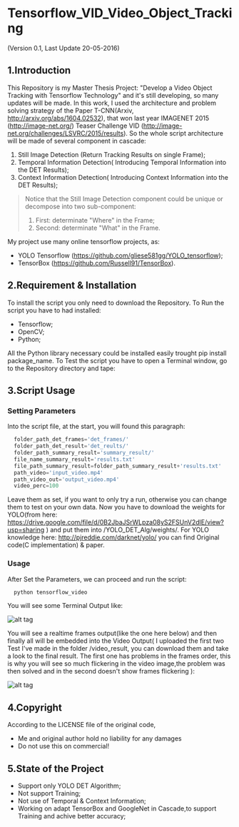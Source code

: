 # Tensorflow_VID_Video_Object_Tracking

(Version 0.1, Last Update 20-05-2016)

## 1.Introduction

This Repository is my Master Thesis Project: "Develop a Video Object Tracking with Tensorflow Technology" 
and it's still developing, so many updates will be made.
In this work, I used the architecture and problem solving strategy of the Paper T-CNN(Arxiv, http://arxiv.org/abs/1604.02532), that won last year IMAGENET 2015 (http://image-net.org/) Teaser Challenge VID (http://image-net.org/challenges/LSVRC/2015/results).
So the whole script architecture will be made of several component in cascade:
  1. Still Image Detection (Return Tracking Results on single Frame);
  2. Temporal Information Detection( Introducing Temporal Information into the DET Results);
  3. Context Information Detection( Introducing Context Information into the DET Results);

> Notice that the Still Image Detection component could be unique or decompose into two sub-component:
>  1. First: determinate "Where" in the Frame;
>  2. Second: determinate "What" in the Frame.


My project use many online tensorflow projects, as: 
  - YOLO Tensorflow (https://github.com/gliese581gg/YOLO_tensorflow);
  - TensorBox (https://github.com/Russell91/TensorBox).

## 2.Requirement & Installation
To install the script you only need to download the Repository.
To Run the script you have to had installed:
  - Tensorflow;
  - OpenCV;
  - Python;

All the Python library necessary could be installed easily trought pip install package_name.
To Test the script you have to open a Terminal window, go to the Repository directory and tape:

## 3.Script Usage
### Setting Parameters
  Into the script file, at the start, you will found this paragraph:
        
  ```python      
    folder_path_det_frames='det_frames/'
    folder_path_det_result='det_reults/'
    folder_path_summary_result='summary_result/'
    file_name_summary_result='results.txt'
    file_path_summary_result=folder_path_summary_result+'results.txt'
    path_video='input_video.mp4'
    path_video_out='output_video.mp4'
    video_perc=100
  ```
  
  Leave them as set, if you want to only try a run, otherwise you can change them to test on your own data.
  Now you have to download the weights for YOLO(from here: https://drive.google.com/file/d/0B2JbaJSrWLpza08yS2FSUnV2dlE/view?usp=sharing ) and put them into /YOLO_DET_Alg/weights/.
  For YOLO knowledge here: http://pjreddie.com/darknet/yolo/ you can find Original code(C implementation) & paper.
  
### Usage
  After Set the Parameters, we can proceed and run the script:
  
  ```python
    python tensorflow_video
  ```
You will see some Terminal Output like:

![alt tag](https://github.com/DrewNF/Tensorflow_VID_Video_Object_Tracking/blob/master/terminal_output_run.png)

You will see a realtime frames output(like the one here below) and then finally all will be embedded into the Video Output( I uploaded the first two Test I've made in the folder /video_result, you can download them and take a look to the final result.
The first one has problems in the frames order, this is why you will see so much flickering in the video image,the problem was then solved and in the second doesn't show frames flickering ):

![alt tag](https://github.com/DrewNF/Tensorflow_VID_Video_Object_Tracking/blob/master/DET_frame_example.jpg)

## 4.Copyright

According to the LICENSE file of the original code,

  - Me and original author hold no liability for any damages
  - Do not use this on commercial!

## 5.State of the Project

  - Support only YOLO DET Algorithm;
  - Not support Training;
  - Not use of Temporal & Context Information;
  - Working on adapt TensorBox and GoogleNet in Cascade,to support Training and achive better accuracy;
